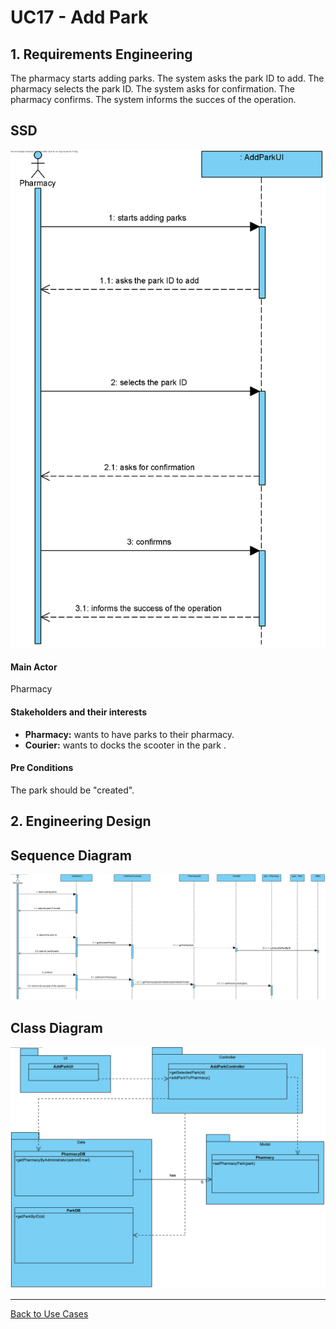 # UC17 - Add Park

## 1. Requirements Engineering
The pharmacy starts adding parks. The system asks the park ID to add. The pharmacy selects the park ID. The system asks for confirmation. The pharmacy confirms. The system informs the succes of the operation.

## SSD
![UC17_SSD.png](UC17_SSD.png)

#### Main Actor

Pharmacy

#### Stakeholders and their interests
* **Pharmacy:** wants to have parks to their pharmacy.
* **Courier:** wants to docks the scooter in the park	.

#### Pre Conditions
The park should be "created".

## 2. Engineering Design

## Sequence Diagram
![UC17_SD.png](UC17_SD.png)



## Class Diagram
![UC17_CD.png](UC17_CD.png)

____

[Back to Use Cases](../UseCases.md)
